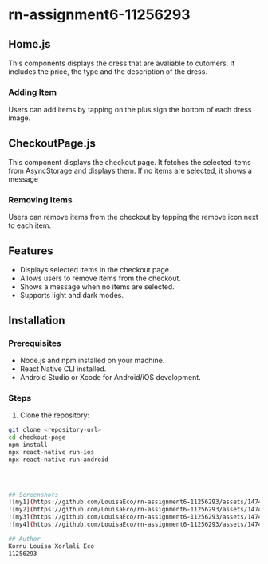 # rn-assignment6-11256293
## Home.js
This components displays the dress that are avaliable to cutomers. It includes the price, the type and the description of the dress.

### Adding Item
Users can add items by tapping on the plus sign the bottom of each dress image.

## CheckoutPage.js
This component displays the checkout page. It fetches the selected items from AsyncStorage and displays them. If no items are selected, it shows a message

### Removing Items
Users can remove items from the checkout by tapping the remove icon next to each item.

## Features

- Displays selected items in the checkout page.
- Allows users to remove items from the checkout.
- Shows a message when no items are selected.
- Supports light and dark modes.

## Installation

### Prerequisites

- Node.js and npm installed on your machine.
- React Native CLI installed.
- Android Studio or Xcode for Android/iOS development.

### Steps

1. Clone the repository:

```bash
git clone <repository-url>
cd checkout-page
npm install
npx react-native run-ios
npx react-native run-android




## Screenshots
![my1](https://github.com/LouisaEco/rn-assignment6-11256293/assets/147488916/201a8ac3-6460-4304-82d1-683d7877f65d)
![my2](https://github.com/LouisaEco/rn-assignment6-11256293/assets/147488916/1653184b-5829-420c-b3ac-464bae0e951b)
![my3](https://github.com/LouisaEco/rn-assignment6-11256293/assets/147488916/e76029d6-efa8-4ca0-8ce6-645af4cadaca)
![my4](https://github.com/LouisaEco/rn-assignment6-11256293/assets/147488916/2421e20b-432f-49ec-9889-e125e77a77eb)

## Author
Kornu Louisa Xorlali Eco
11256293
